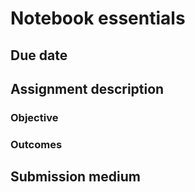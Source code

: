 # Notebook essentials

## Due date

## Assignment description

### Objective

### Outcomes

## Submission medium